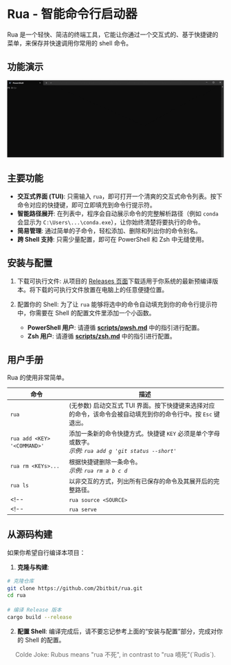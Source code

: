# Rua - 智能命令行启动器

Rua 是一个轻快、简洁的终端工具，它能让你通过一个交互式的、基于快捷键的菜单，来保存并快速调用你常用的 shell 命令。

## 功能演示

<img src="./demo.gif" alt="demo" width="auto">

## 主要功能

* **交互式界面 (TUI)**: 只需输入 `rua`，即可打开一个清爽的交互式命令列表。按下命令对应的快捷键，即可立即填充到命令行提示符。
* **智能路径展开**: 在列表中，程序会自动展示命令的完整解析路径（例如 `conda` 会显示为 `C:\Users\...\conda.exe`），让你始终清楚将要执行的命令。
* **简易管理**: 通过简单的子命令，轻松添加、删除和列出你的命令别名。
* **跨 Shell 支持**: 只需少量配置，即可在 PowerShell 和 Zsh 中无缝使用。

## 安装与配置

1. 下载可执行文件: 从项目的 [Releases 页面](https://github.com/2bitbit/rua/releases/latest)下载适用于你系统的最新预编译版本。将下载的可执行文件放置在电脑上的任意便捷位置。

2. 配置你的 Shell: 为了让 `rua` 能够将选中的命令自动填充到你的命令行提示符中，你需要在 Shell 的配置文件里添加一个小函数。
    * **PowerShell 用户**: 请遵循 [**scripts/pwsh.md**](https://github.com/2bitbit/rua/blob/main/scripts/pwsh.md) 中的指引进行配置。
    * **Zsh 用户**: 请遵循 [**scripts/zsh.md**](https://github.com/2bitbit/rua/blob/main/scripts/zsh.md) 中的指引进行配置。

## 用户手册

Rua 的使用非常简单。<!-- 所有操作都针对当前设置的命令源。 -->

| 命令 | 描述 |
|---|---|
| `rua` | (无参数) 启动交互式 TUI 界面。按下快捷键来选择对应的命令，该命令会被自动填充到你的命令行中。按 `Esc` 键退出。 |
| `rua add <KEY> '<COMMAND>'` | 添加一条新的命令快捷方式。快捷键 `KEY` 必须是单个字母或数字。<br/>*示例: `rua add g 'git status --short'`* |
| `rua rm <KEYs>...` | 根据快捷键删除一条命令。<br/>*示例: `rua rm a b c d`* |
| `rua ls` | 以非交互的方式，列出所有已保存的命令及其展开后的完整路径。 |
<!-- | `rua source <SOURCE>` | *(计划中功能)* 设置默认的命令来源。来源可以是本地文件或远程服务器。 | -->
<!-- | `rua serve` | *(计划中功能)* 启动一个 HTTP 服务器，用于在不同设备间共享你的命令列表。 | -->

## 从源码构建

如果你希望自行编译本项目：
1. **克隆与构建**:
```sh
# 克隆仓库
git clone https://github.com/2bitbit/rua.git
cd rua

# 编译 Release 版本
cargo build --release
```
2. **配置 Shell**: 编译完成后，请不要忘记参考上面的“安装与配置”部分，完成对你的 Shell 的配置。

<p align="center" style="color:#666666"> Colde Joke: 
Rubus means "rua 不死", in contrast to "rua 嘀死"(`Rudis`).
</p>